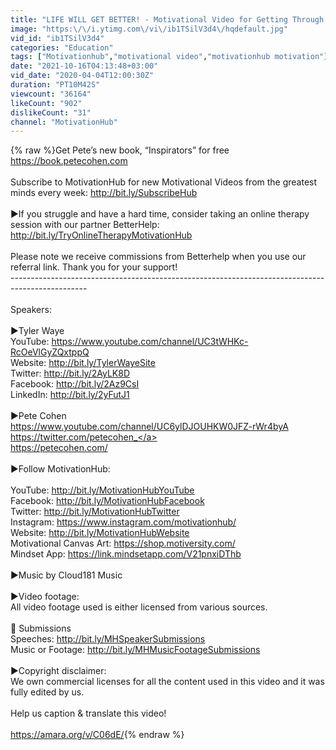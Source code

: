 ```yaml
---
title: "LIFE WILL GET BETTER! - Motivational Video for Getting Through These Hard Times"
image: "https:\/\/i.ytimg.com\/vi\/ib1TSilV3d4\/hqdefault.jpg"
vid_id: "ib1TSilV3d4"
categories: "Education"
tags: ["Motivationhub","motivational video","motivationhub motivation"]
date: "2021-10-16T04:13:48+03:00"
vid_date: "2020-04-04T12:00:30Z"
duration: "PT10M42S"
viewcount: "36164"
likeCount: "902"
dislikeCount: "31"
channel: "MotivationHub"
---
```

{% raw %}Get Pete’s new book, “Inspirators” for free <a rel="nofollow" target="blank" href="https://book.petecohen.com">https://book.petecohen.com</a><br /><br />Subscribe to MotivationHub for new Motivational Videos from the greatest minds every week: <a rel="nofollow" target="blank" href="http://bit.ly/SubscribeHub">http://bit.ly/SubscribeHub</a><br /><br />►If you struggle and have a hard time, consider taking an online therapy session with our partner BetterHelp: <a rel="nofollow" target="blank" href="http://bit.ly/TryOnlineTherapyMotivationHub">http://bit.ly/TryOnlineTherapyMotivationHub</a> <br /><br />Please note we receive commissions from Betterhelp when you use our referral link. Thank you for your support!<br />-------------------------------------------------------------------------------------------------<br /><br />Speakers: <br /><br />►Tyler Waye<br />YouTube: <a rel="nofollow" target="blank" href="https://www.youtube.com/channel/UC3tWHKc-RcOeVlGyZQxtppQ">https://www.youtube.com/channel/UC3tWHKc-RcOeVlGyZQxtppQ</a><br />Website: <a rel="nofollow" target="blank" href="http://bit.ly/TylerWayeSite">http://bit.ly/TylerWayeSite</a><br />Twitter: <a rel="nofollow" target="blank" href="http://bit.ly/2AyLK8D">http://bit.ly/2AyLK8D</a><br />Facebook: <a rel="nofollow" target="blank" href="http://bit.ly/2Az9CsI">http://bit.ly/2Az9CsI</a><br />LinkedIn: <a rel="nofollow" target="blank" href="http://bit.ly/2yFutJ1">http://bit.ly/2yFutJ1</a><br /><br />►Pete Cohen<br /><a rel="nofollow" target="blank" href="https://www.youtube.com/channel/UC6ylDJOUHKW0JFZ-rWr4byA">https://www.youtube.com/channel/UC6ylDJOUHKW0JFZ-rWr4byA</a><br /><a rel="nofollow" target="blank" href="https://twitter.com/petecohen_">https://twitter.com/petecohen_</a><br /><a rel="nofollow" target="blank" href="https://petecohen.com/">https://petecohen.com/</a><br /><br />►Follow MotivationHub:<br /><br />YouTube: <a rel="nofollow" target="blank" href="http://bit.ly/MotivationHubYouTube">http://bit.ly/MotivationHubYouTube</a><br />Facebook: <a rel="nofollow" target="blank" href="http://bit.ly/MotivationHubFacebook">http://bit.ly/MotivationHubFacebook</a><br />Twitter: <a rel="nofollow" target="blank" href="http://bit.ly/MotivationHubTwitter">http://bit.ly/MotivationHubTwitter</a><br />Instagram: <a rel="nofollow" target="blank" href="https://www.instagram.com/motivationhub/">https://www.instagram.com/motivationhub/</a><br />Website: <a rel="nofollow" target="blank" href="http://bit.ly/MotivationHubWebsite">http://bit.ly/MotivationHubWebsite</a><br />Motivational Canvas Art: <a rel="nofollow" target="blank" href="https://shop.motiversity.com/">https://shop.motiversity.com/</a><br />Mindset App: <a rel="nofollow" target="blank" href="https://link.mindsetapp.com/V21pnxiDThb">https://link.mindsetapp.com/V21pnxiDThb</a><br /><br />►Music by Cloud181 Music<br /><br />►Video footage: <br />All video footage used is either licensed from various sources.<br /><br />📝 Submissions<br />Speeches: <a rel="nofollow" target="blank" href="http://bit.ly/MHSpeakerSubmissions">http://bit.ly/MHSpeakerSubmissions</a> <br />Music or Footage: <a rel="nofollow" target="blank" href="http://bit.ly/MHMusicFootageSubmissions">http://bit.ly/MHMusicFootageSubmissions</a><br /><br />►Copyright disclaimer:<br />We own commercial licenses for all the content used in this video and it was fully edited by us.<br /><br />Help us caption &amp; translate this video!<br /><br /><a rel="nofollow" target="blank" href="https://amara.org/v/C06dE/">https://amara.org/v/C06dE/</a>{% endraw %}
